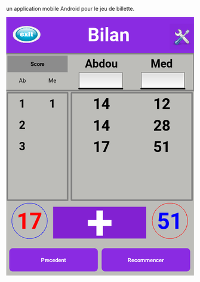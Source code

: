 un application mobile Android pour le jeu de billette.

![Description de l'image](images/bilan_desc.png)
